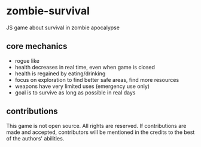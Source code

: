 # zombie-survival
JS game about survival in zombie apocalypse

## core mechanics
* rogue like
* health decreases in real time, even when game is closed
* health is regained by eating/drinking
* focus on exploration to find better safe areas, find more resources
* weapons have very limited uses (emergency use only)
* goal is to survive as long as possible in real days

## contributions
This game is not open source. All rights are reserved. If contributions are made and accepted, contributors will be mentioned in the credits to the best of the authors' abilities.
